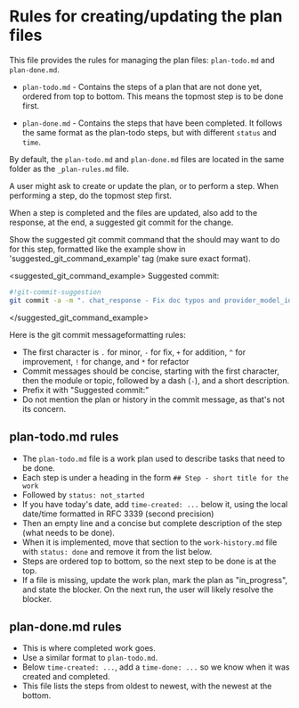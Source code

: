 # Rules for creating/updating the plan files

This file provides the rules for managing the plan files: `plan-todo.md` and `plan-done.md`. 

- `plan-todo.md` - Contains the steps of a plan that are not done yet, ordered from top to bottom. This means the topmost step is to be done first. 

- `plan-done.md` - Contains the steps that have been completed. It follows the same format as the plan-todo steps, but with different `status` and `time`.

By default, the `plan-todo.md` and `plan-done.md` files are located in the same folder as the `_plan-rules.md` file. 

A user might ask to create or update the plan, or to perform a step. When performing a step, do the topmost step first. 

When a step is completed and the files are updated, also add to the response, at the end, a suggested git commit for the change. 

Show the suggested git commit command that the should may want to do for this step, formatted like the example show in 'suggested_git_command_example' tag (make sure exact format). 

<suggested_git_command_example>
Suggested commit: 

```sh
#!git-commit-suggestion
git commit -a -m ". chat_response - Fix doc typos and provider_model_iden doc"
```
</suggested_git_command_example>

Here is the git commit messageformatting rules:

- The first character is `.` for minor, `-` for fix, `+` for addition, `^` for improvement, `!` for change, and `*` for refactor
- Commit messages should be concise, starting with the first character, then the module or topic, followed by a dash (`-`), and a short description.
- Prefix it with "Suggested commit:"
- Do not mention the plan or history in the commit message, as that's not its concern.

## plan-todo.md rules

- The `plan-todo.md` file is a work plan used to describe tasks that need to be done.
- Each step is under a heading in the form `## Step - short title for the work`
- Followed by `status: not_started`
- If you have today's date, add `time-created: ...` below it, using the local date/time formatted in RFC 3339 (second precision)
- Then an empty line and a concise but complete description of the step (what needs to be done).
- When it is implemented, move that section to the `work-history.md` file with `status: done` and remove it from the list below.
- Steps are ordered top to bottom, so the next step to be done is at the top.
- If a file is missing, update the work plan, mark the plan as "in_progress", and state the blocker. On the next run, the user will likely resolve the blocker.

## plan-done.md rules

- This is where completed work goes.
- Use a similar format to `plan-todo.md`.
- Below `time-created: ...`, add a `time-done: ...` so we know when it was created and completed.
- This file lists the steps from oldest to newest, with the newest at the bottom.